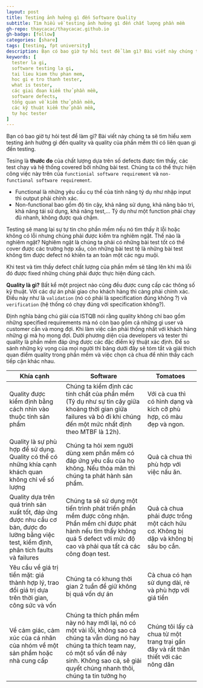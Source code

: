 ```yaml
---
layout: post
title: Testing ảnh hưởng gì đến Software Quality
subtitle: Tìm hiểu về testing ảnh hưởng gì đến chất lượng phần mềm
gh-repo: thaycacac/thaycacac.github.io
gh-badge: [follow]
categories: [share]
tags: [testing, fpt university]
description: Bạn có bao giờ tự hỏi test để làm gì? Bài viết này chúng ta sẽ tìm hiểu xem testing ảnh hưởng gì đến quality và quality của phần mềm thì có liên quan gì đến testing.
keywords: [
  tester la gi,
  software testing la gi,
  tai lieu kiem thu phan mem,
  hoc gi e tro thanh tester,
  what is tester,
  các giai đoạn kiểm thử phần mềm,
  software defects,
  tổng quan về kiểm thử phần mềm,
  các kỹ thuật kiểm thử phần mềm,
  tự học tester
]
---
```


Bạn có bao giờ tự hỏi test để làm gì? Bài viết này chúng ta sẽ tìm hiểu xem testing ảnh hưởng gì đến quality và quality của phần mềm thì có liên quan gì đến testing.

Tesing là **thước đo** của chất lượng dựa trên số defects được tìm thấy, các test chạy và hệ thống covered bởi những bài test. Chúng ta có thể thực hiện công việc này trên của `functionial software requirement` và `non-functional software requirement`.

- Functional là những yêu cầu cụ thể của tính năng tỷ dụ như nhập input thì output phải chính xác.
- Non-functional bao gồm độ tin cậy, khả năng sử dụng, khả năng bảo trì, khả năng tái sử dụng, khả năng test,... Tỷ dụ như một function phải chạy đủ nhanh, không được quá chậm.

Testing sẽ mang lại sự tự tin cho phần mềm nếu nó tìm thấy ít lỗi hoặc không có lỗi nhưng chúng phải được kiểm tra nghiêm ngặt. Thế nào là nghiêm ngặt? Nghiêm ngặt là chúng ta phải có những bài test tốt có thể cover được các trường hợp xấu, còn những bài test tệ là những bài test không tìm được defect nó khiên ta an toàn một các ngu muội.

Khi test và tìm thấy defect chất lượng của phần mềm sẽ tăng lên khi mà lỗi đó được fixed những chúng phải được thực hiện đúng cách.

**Quality là gì?**
Bất kể một project nào cũng đều được cung cấp các thông số kỹ thuật. Với các dự án phải giao cho khách hàng thì càng phải chính xác. Điều này như là `validation` (nó có phải là specification đúng không ?) và `verification` (hệ thống có chạy đúng với specification không?).

Định nghĩa bảng chú giải của ISTQB nói rằng quality không chỉ bao gồm những specified requirements mà nó còn bao gồm cả những gì user và customer cần và mong đợi. Khi làm việc cần phải thống nhất với khách hàng những gì mà họ mong đợi. Dưới phương diện của developers và tester thì quality là phần mềm đáp ứng được các đặc điểm kỹ thuật xác định. Để so sánh những kỳ vọng của mọi người thì bảng dưới đây sẽ tóm tắt và giải thích quan điểm quality trong phần mềm và việc chọn cà chua để nhìn thấy cách tiếp cận khác nhau.

| Khía cạnh                                                                                                                                   | Software                                                                                                                                                                                                                     | Tomatoes                                                                           |
| ------------------------------------------------------------------------------------------------------------------------------------------- | ---------------------------------------------------------------------------------------------------------------------------------------------------------------------------------------------------------------------------- | ---------------------------------------------------------------------------------- |
| Quality được kiểm định bằng cách nhìn vào thuộc tính sản phẩm                                                                               | Chúng ta kiểm định các tính chất của phần mềm (Tỷ dụ như sự tin cậy giữa khoảng thời gian giữa failures và bỏ đi khi chúng đến một mức nhất định theo MTBF là 12h).                                                          | Với cà cua thì có hình dạng và kích cỡ phù hợp, có màu đẹp và ngon.                |
| Quality là sự phù hợp để sử dụng. Quality có thể có những khía cạnh khách quan không chỉ về số lượng                                        | Chúng ta hỏi xem người dùng xem phần mềm có đáp ứng yêu cầu của họ không. Nếu thỏa mãn thì chúng ta phát hành sản phẩm.                                                                                                      | Quả cà chua thì phù hợp với việc nấu ăn.                                           |
| Quality dựa trên quá trình sản xuất tốt, đáp ứng được nhu cầu cơ bản, được đo lường bằng việc test, kiểm định, phân tích faults và failures | Chúng ta sẽ sử dụng một tiến trình phát triển phần mềm được công nhận. Phần mềm chỉ được phát hành nếu tìm thấy không quá 5 defect với mức độ cao và phải qua tất cả các công đoạn test.                                     | Quả cà chua phải được trồng một cách hữu cơ. Không bị dập và không bị sâu bọ cắn.  |
| Yêu cầu về giá trị tiền mặt: giá thành hợp lý, trao đổi giá trị dựa trên thời gian, công sức và vốn                                         | Chúng ta có khung thời gian 2 tuần để giữ không bị quá vốn dự án                                                                                                                                                             | Cà chua có hạn sử dụng dài, rẻ và phù hợp với giá tiền                             |
| Về cảm giác, cảm xúc của cá nhân của nhóm về một sản phẩm hoặc nhà cung cấp                                                                 | Chúng ta thích phần mềm này nó hay mới lại, nó có một vài lỗi, không sao cả chúng ta vẫn dùng nó hay chúng ta thích team nay, có một số vấn để nảy sinh. Không sao cả, sẽ giải quyết chúng nhanh thôi, chúng ta tin tưởng họ | Chúng tôi lấy cà chua từ một trang trại gần đây và rất thân thiết với các nông dân |
